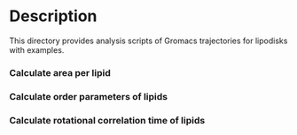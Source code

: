 # Description

This directory provides analysis scripts of Gromacs trajectories for lipodisks with examples.

### Calculate area per lipid

### Calculate order parameters of lipids

### Calculate rotational correlation time of lipids
